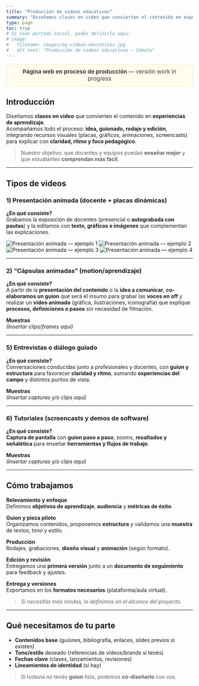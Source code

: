 ```yaml
---
title: "Producción de videos educativos"
summary: "Diseñamos clases en video que convierten el contenido en experiencias de aprendizaje. Idea, guionado, rodaje y edición con foco pedagógico."
type: page
toc: true
# Si usás portada social, podés definirla aquí:
# image:
#   filename: images/og-videos-educativos.jpg
#   alt_text: "Producción de videos educativos — Cúmulo"
---
```


<div style="max-width:1100px;margin:0 auto;">
  <div style="background:#FFFCEE;border:1px solid #F1E6B8;color:#3F393B;border-radius:10px;padding:.65rem 1rem;text-align:center;font-size:.95rem;">
    <strong>Página web en proceso de producción</strong> — versión work in progress
  </div>
</div>

## Introducción

Diseñamos **clases en video** que convierten el contenido en **experiencias de aprendizaje**.  
Acompañamos todo el proceso: **idea, guionado, rodaje y edición**, integrando recursos visuales (placas, gráficos, animaciones, screencasts) para explicar con **claridad, ritmo y foco pedagógico**.

> Nuestro objetivo: que docentes y equipos puedan **enseñar mejor** y que estudiantes **comprendan más fácil**.

---

## Tipos de videos

### 1) Presentación animada (docente + placas dinámicas)

**¿En qué consiste?**  
Grabamos la exposición de docentes (presencial o **autograbada con pautas**) y la editamos con **texto, gráficos e imágenes** que complementan las explicaciones.

<div class="grid grid-cols-1 md:grid-cols-2 gap-6 my-6">
  <img src="/media/videopresentacion2.png" alt="Presentación animada — ejemplo 1" class="w-full h-auto rounded-xl shadow-md" loading="lazy">
  <img src="/media/videopresentacion3.png" alt="Presentación animada — ejemplo 2" class="w-full h-auto rounded-xl shadow-md" loading="lazy">
  <img src="/media/videopresentacion5.png" alt="Presentación animada — ejemplo 3" class="w-full h-auto rounded-xl shadow-md" loading="lazy">
  <img src="/media/videopresentacion1.png" alt="Presentación animada — ejemplo 4" class="w-full h-auto rounded-xl shadow-md" loading="lazy">
</div>

---

### 2) “Cápsulas animadas” (motion/aprendizaje)

**¿En qué consiste?**  
A partir de la **presentación del contenido** o la **idea a comunicar**, **co-elaboramos un guion** que será el insumo para grabar las **voces en off** y realizar un **video animado** (gráfica, ilustraciones, iconografía) que explique **procesos, definiciones o pasos** sin necesidad de filmación.

**Muestras**  
*(Insertar clips/frames aquí)*  
<!--
{{< youtube VIDEO_ID >}}
![Frames de animación](/media/animado-frames.jpg)
-->

---

### 5) Entrevistas o diálogo guiado

**¿En qué consiste?**  
Conversaciones conducidas junto a profesionales y docentes, con **guion y estructura** para favorecer **claridad y ritmo**, sumando **experiencias del campo** y distintos puntos de vista.

**Muestras**  
*(Insertar capturas y/o clips aquí)*  
<!-- {{< vimeo VIDEO_ID >}} -->

---

### 6) Tutoriales (screencasts y demos de software)

**¿En qué consiste?**  
**Captura de pantalla** con **guion paso a paso**, zooms, **resaltados y señalética** para enseñar **herramientas y flujos de trabajo**.

**Muestras**  
*(Insertar capturas y/o clips aquí)*  
<!-- ![Screencast de ejemplo](/media/screencast-01.png) -->

---

## Cómo trabajamos

**Relevamiento y enfoque**  
Definimos **objetivos de aprendizaje**, **audiencia** y **métricas de éxito**.

**Guion y pieza piloto**  
Organizamos contenidos, proponemos **estructura** y validamos una **muestra** de textos, tono y estilo.

**Producción**  
Rodajes, grabaciones, **diseño visual** y **animación** (según formato).

**Edición y revisión**  
Entregamos una **primera versión** junto a un **documento de seguimiento** para feedback y ajustes.

**Entrega y versiones**  
Exportamos en los **formatos necesarios** (plataforma/aula virtual).

> *Si necesitás más rondas, lo definimos en el alcance del proyecto.*

---

## Qué necesitamos de tu parte

- **Contenidos base** (guiones, bibliografía, enlaces, slides previos si existen)  
- **Tono/estilo** deseado (referencias de videos/brands si tenés)  
- **Fechas clave** (clases, lanzamientos, revisiones)  
- **Lineamientos de identidad** (si hay)

> Si todavía no tenés **guion** listo, podemos **co-diseñarlo** con vos.
